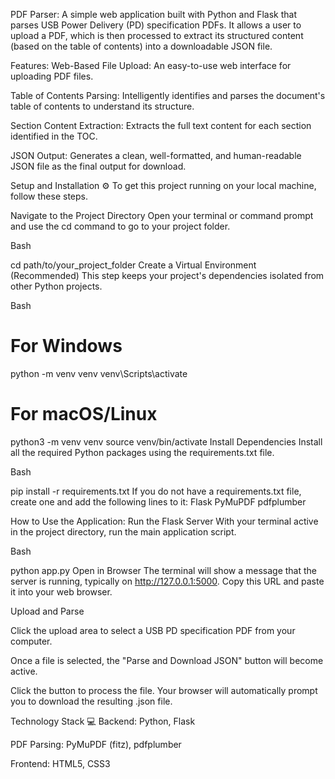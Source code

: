 PDF Parser:
A simple web application built with Python and Flask that parses USB Power Delivery (PD) specification PDFs. It allows a user to upload a PDF, which is then processed to extract its structured content (based on the table of contents) into a downloadable JSON file.

Features:
Web-Based File Upload: An easy-to-use web interface for uploading PDF files.

Table of Contents Parsing: Intelligently identifies and parses the document's table of contents to understand its structure.

Section Content Extraction: Extracts the full text content for each section identified in the TOC.

JSON Output: Generates a clean, well-formatted, and human-readable JSON file as the final output for download.

Setup and Installation ⚙️
To get this project running on your local machine, follow these steps.

Navigate to the Project Directory
Open your terminal or command prompt and use the cd command to go to your project folder.

Bash

cd path/to/your_project_folder
Create a Virtual Environment (Recommended)
This step keeps your project's dependencies isolated from other Python projects.

Bash

# For Windows
python -m venv venv
venv\Scripts\activate

# For macOS/Linux
python3 -m venv venv
source venv/bin/activate
Install Dependencies
Install all the required Python packages using the requirements.txt file.

Bash

pip install -r requirements.txt
If you do not have a requirements.txt file, create one and add the following lines to it:
Flask
PyMuPDF
pdfplumber


How to Use the Application:
Run the Flask Server
With your terminal active in the project directory, run the main application script.

Bash

python app.py
Open in Browser
The terminal will show a message that the server is running, typically on http://127.0.0.1:5000. Copy this URL and paste it into your web browser.

Upload and Parse

Click the upload area to select a USB PD specification PDF from your computer.

Once a file is selected, the "Parse and Download JSON" button will become active.

Click the button to process the file. Your browser will automatically prompt you to download the resulting .json file.

Technology Stack 💻
Backend: Python, Flask

PDF Parsing: PyMuPDF (fitz), pdfplumber

Frontend: HTML5, CSS3
